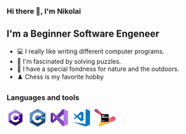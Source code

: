 ### Hi there 👋, I'm Nikolai

## I'm a Beginner Software Engeneer

- 💻 I really like writing different computer programs.
- 🤔 I'm fascinated by solving puzzles.
- 🌳 I have a special fondness for nature and the outdoors.
- ♟️ Chess is my favorite hobby

### Languages and tools
<div style="display: flex;">
    <img src="https://github.com/4eever/4eever/blob/main/assets/c-logo-icon-18.png" alt="С#" width="40" height="40" style="margin-right: 10px;">
    <img src="https://github.com/4eever/4eever/blob/main/assets/68747470733a2f2f63646e2e66726565626965737570706c792e636f6d2f6c6f676f732f7468756d62732f31782f632d6c6f676f2e706e67.png" alt="C++" width="40" height="40" style="margin-right: 10px;">
    <img src="https://github.com/4eever/4eever/blob/main/assets/Visual-Studio-Logo-2019.png" alt="Visual Studio" width="40" height="40" style="margin-right: 10px;">
    <img src="https://github.com/4eever/4eever/blob/main/assets/visual-studio-code.png" alt="Visual Studio Code" width="40" height="40" style="margin-right: 10px;">
    <img src="https://github.com/4eever/4eever/blob/main/assets/68747470733a2f2f63646e2e66726565626965737570706c792e636f6d2f6c6f676f732f6c617267652f32782f6a6574627261696e732d312d6c6f676f2d706e672d7472616e73706172656e742e706e67.png" alt="JetBrains" width="48" height="40">
</div>



